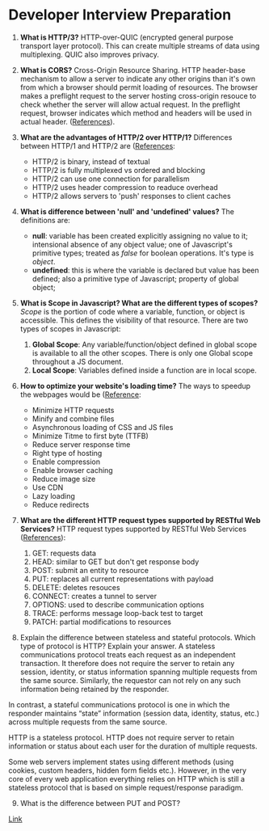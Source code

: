 # Developer Interview Preparation

1. **What is HTTP/3?** HTTP-over-QUIC (encrypted general purpose transport layer protocol). This can create multiple streams of data using multiplexing. QUIC also improves privacy.

2. **What is CORS?** Cross-Origin Resource Sharing. HTTP header-base mechanism to allow a server to indicate any other origins than it's own from which a browser should permit loading of resources. The browser makes a preflight request to the server hosting cross-origin resouce to check whether the server will allow actual request. In the preflight request, browser indicates which method and headers will be used in actual header. ([References](https://developer.mozilla.org/en-US/docs/Web/HTTP/CORS)).

3. **What are the advantages of HTTP/2 over HTTP/1?** Differences between HTTP/1 and HTTP/2 are ([References](https://moz.com/blog/http2-a-fast-secure-bedrock-for-the-future-of-seo):
	* HTTP/2 is binary, instead of textual
	* HTTP/2 is fully multiplexed vs ordered and blocking
	* HTTP/2 can use one connection for parallelism
	* HTTP/2 uses header compression to readuce overhead
	* HTTP/2 allows servers to 'push' responses to client caches


4. **What is difference between 'null' and 'undefined' values?** The definitions are: 
	* **null**: variable has been created explicitly assigning no value to it; intensional absence of any object value; one of Javascript's primitive types; treated as _false_ for boolean operations. It's type is _object_. 
	* **undefined**: this is where the variable is declared but value has been defined; also a primitive type of Javascript; property of global object;

5. **What is Scope in Javascript? What are the different types of scopes?** _Scope_ is the portion of code where a variable, function, or object is accessible. This defines the visibility of that resource. There are two types of scopes in Javascript:
	1. **Global Scope**: Any variable/function/object defined in global scope is available to all the other scopes. There is only one Global scope throughout a JS document.
	2. **Local Scope**: Variables defined inside a function are in local scope.

6. **How to optimize your website's loading time?** The ways to speedup the webpages would be ([Reference](https://www.crazyegg.com/blog/speed-up-your-website/):
	* Minimize HTTP requests
	* Minify and combine files
	* Asynchronous loading of CSS and JS files
	* Minimize Titme to first byte (TTFB)
	* Reduce server response time
	* Right type of hosting
	* Enable compression
	* Enable browser caching
	* Reduce image size
	* Use CDN
	* Lazy loading 
	* Reduce redirects

7. **What are the different HTTP request types supported by RESTful Web Services?** HTTP request types supported by RESTful Web Services ([References](https://developer.mozilla.org/en-US/docs/Web/HTTP/Methods)):
	1. GET: requests data
	2. HEAD: similar to GET but don't get response body
	3. POST: submit an entity to resource
	4. PUT: replaces all current representations with payload
	5. DELETE: deletes resouces
	6. CONNECT: creates a tunnel to server
	7. OPTIONS: used to describe communication options
	8. TRACE: performs message loop-back test to target
	9. PATCH: partial modifications to resources

8. Explain the difference between stateless and stateful protocols. Which type of protocol is HTTP? Explain your answer.
A stateless communications protocol treats each request as an independent
transaction. It therefore does not require the server to retain any session,
  identity, or status information spanning multiple requests from the same
  source. Similarly, the requestor can not rely on any such information being
  retained by the responder.

In contrast, a stateful communications protocol is one in which the responder
maintains “state” information (session data, identity, status, etc.) across
multiple requests from the same source.

HTTP is a stateless protocol. HTTP does not require server to retain information
or status about each user for the duration of multiple requests.

Some web servers implement states using different methods (using cookies, custom
    headers, hidden form fields etc.). However, in the very core of every web
application everything relies on HTTP which is still a stateless protocol that
is based on simple request/response paradigm.

9. What is the difference between PUT and POST?

[Link](https://developer.mozilla.org/en-US/docs/Web/HTTP/Methods/PUT)


